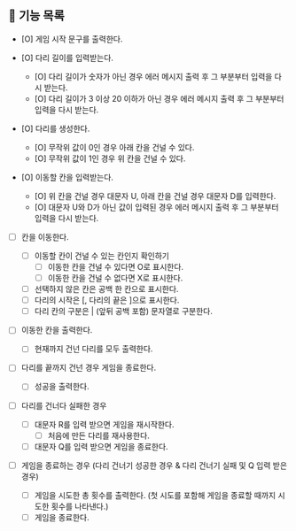 ## 🔑 기능 목록

- [O] 게임 시작 문구를 출력한다.

- [O] 다리 길이를 입력받는다.

  - [O] 다리 길이가 숫자가 아닌 경우 에러 메시지 출력 후 그 부분부터 입력을 다시 받는다.
  - [O] 다리 길이가 3 이상 20 이하가 아닌 경우 에러 메시지 출력 후 그 부분부터 입력을 다시 받는다.

- [O] 다리를 생성한다.

  - [O] 무작위 값이 0인 경우 아래 칸을 건널 수 있다.
  - [O] 무작위 값이 1인 경우 위 칸을 건널 수 있다.

- [O] 이동할 칸을 입력받는다.

  - [O] 위 칸을 건널 경우 대문자 U, 아래 칸을 건널 경우 대문자 D를 입력한다.
  - [O] 대문자 U와 D가 아닌 값이 입력된 경우 에러 메시지 출력 후 그 부분부터 입력을 다시 받는다.

- [ ] 칸을 이동한다.

  - [ ] 이동할 칸이 건널 수 있는 칸인지 확인하기
    - [ ] 이동한 칸을 건널 수 있다면 O로 표시한다.
    - [ ] 이동한 칸을 건널 수 없다면 X로 표시한다.
  - [ ] 선택하지 않은 칸은 공백 한 칸으로 표시한다.
  - [ ] 다리의 시작은 [, 다리의 끝은 ]으로 표시한다.
  - [ ] 다리 칸의 구분은 | (앞뒤 공백 포함) 문자열로 구분한다.

- [ ] 이동한 칸을 출력한다.

  - [ ] 현재까지 건넌 다리를 모두 출력한다.

- [ ] 다리를 끝까지 건넌 경우 게임을 종료한다.

  - [ ] 성공을 출력한다.

- [ ] 다리를 건너다 실패한 경우

  - [ ] 대문자 R를 입력 받으면 게임을 재시작한다.
    - [ ] 처음에 만든 다리를 재사용한다.
  - [ ] 대문자 Q를 입력 받으면 게임을 종료한다.

- [ ] 게임을 종료하는 경우 (다리 건너기 성공한 경우 & 다리 건너기 실패 및 Q 입력 받은 경우)
  - [ ] 게임을 시도한 총 횟수를 출력한다. (첫 시도를 포함해 게임을 종료할 때까지 시도한 횟수를 나타낸다.)
  - [ ] 게임을 종료한다.
